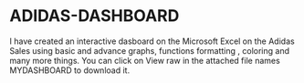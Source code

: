 # ADIDAS-DASHBOARD
I have created an interactive dasboard on the Microsoft Excel on the Adidas Sales using basic and advance graphs, functions formatting , coloring and many more things.
You can click on View raw in the attached file names MYDASHBOARD to download it.
